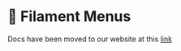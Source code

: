 # 🍔 Filament Menus

Docs have been moved to our website at this [link](https://tomatophp.com/en/open-source/filament-menus)
